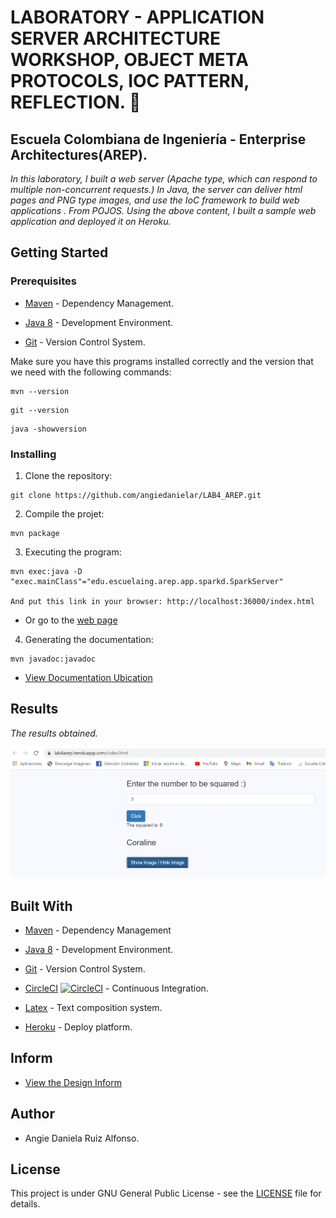 # LABORATORY - APPLICATION SERVER ARCHITECTURE WORKSHOP, OBJECT META PROTOCOLS, IOC PATTERN, REFLECTION. 🚀

## Escuela Colombiana de Ingeniería - Enterprise Architectures(AREP).

_In this laboratory, I built a web server (Apache type, which can respond to multiple non-concurrent requests.) In Java, the server can deliver html pages and PNG type images, and use the IoC framework to build web applications . From POJOS. Using the above content, I built a sample web application and deployed it on Heroku._

## Getting Started

### Prerequisites

- [Maven](https://maven.apache.org/) - Dependency Management.

- [Java 8](https://www.oracle.com/co/java/technologies/javase/javase-jdk8-downloads.html) -  Development Environment.

- [Git](https://git-scm.com/) - Version Control System.


Make sure you have this programs installed correctly and the version that we need with the following commands:

```
mvn --version
```

```
git --version
```

```
java -showversion
```

### Installing

1. Clone the repository:

```
git clone https://github.com/angiedanielar/LAB4_AREP.git
```

2. Compile the projet:

```
mvn package
```

3. Executing the program:

```
mvn exec:java -D "exec.mainClass"="edu.escuelaing.arep.app.sparkd.SparkServer"

And put this link in your browser: http://localhost:36000/index.html
```

- Or go to the [web page](https://lab4arep.herokuapp.com/index.html)

4. Generating the documentation:

```
mvn javadoc:javadoc
```

- [View Documentation Ubication](https://angiedanielar.github.io/LAB4_AREP/apidocs)

## Results

_The results obtained._


![Imagen 1](resources/images/resultados.png)

## Built With

- [Maven](https://maven.apache.org/) - Dependency Management

- [Java 8](https://www.oracle.com/co/java/technologies/javase/javase-jdk8-downloads.html) -  Development Environment.

- [Git](https://git-scm.com/) - Version Control System.

- [CircleCI](https://circleci.com/) [![CircleCI](https://circleci.com/gh/circleci/circleci-docs.svg?style=svg)](https://app.circleci.com/pipelines/github/angiedanielar/LAB4_AREP) - Continuous Integration.

- [Latex](overleaf.com) - Text composition system.

- [Heroku](https://www.heroku.com/platform) - Deploy platform.

## Inform

- [View the Design Inform](https://github.com/angiedanielar/LAB4_AREP/blob/master/Inform.pdf)

## Author

- Angie Daniela Ruiz Alfonso.

## License

This project is under GNU General Public License - see the [LICENSE](LICENSE) file for details.
